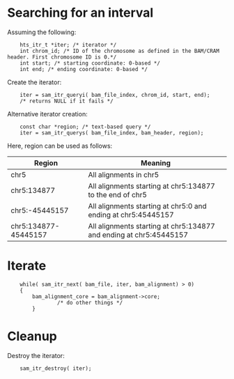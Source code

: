# Searching for an interval

Assuming the following:

```
    hts_itr_t *iter; /* iterator */
    int chrom_id; /* ID of the chromosome as defined in the BAM/CRAM header. First chromosome ID is 0.*/
    int start; /* starting coordinate: 0-based */
    int end; /* ending coordinate: 0-based */
```


Create the iterator:

```
    iter = sam_itr_queryi( bam_file_index, chrom_id, start, end);
    /* returns NULL if it fails */
```

Alternative iterator creation:

```
    const char *region; /* text-based query */
    iter = sam_itr_querys( bam_file_index, bam_header, region);
```

Here, region can be used as follows:

| Region | Meaning |
| ----------- | ----------- |
| chr5 | All alignments in chr5 |
| chr5:134877 | All alignments starting at chr5:134877 to the end of chr5 |
| chr5:-45445157 | All alignments starting at chr5:0 and ending at chr5:45445157 |
| chr5:134877-45445157 | All alignments starting at chr5:134877 and ending at chr5:45445157 |

# Iterate

```
    while( sam_itr_next( bam_file, iter, bam_alignment) > 0)
	{
		bam_alignment_core = bam_alignment->core;
                /* do other things */
        }
```

# Cleanup

Destroy the iterator:

```
    sam_itr_destroy( iter);
```
